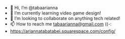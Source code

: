 - 👋 Hi, I’m @tabaarianna
- 🌱 I’m currently learning video game design!
- 💞️ I’m looking to collaborate on anything tech related!
- 📫 How to reach me tabaarianna@gmail.com ((-:
- https://ariannatabatabei.squarespace.com/config/

<!---
tabaarianna/tabaarianna is a ✨ special ✨ repository because its `README.md` (this file) appears on your GitHub profile.
You can click the Preview link to take a look at your changes.
--->
